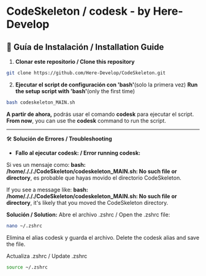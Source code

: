 # CodeSkeleton / codesk - by Here-Develop                             

## 📜 Guía de Instalación / Installation Guide

1. **Clonar este repositorio
   / Clone this repository**
```bash
git clone https://github.com/Here-Develop/CodeSkeleton.git
```
2. **Ejecutar el script de configuración con 'bash'**(solo la primera vez)
   **Run the setup script with 'bash'**(only the first time)

```bash
bash codeskeleton_MAIN.sh
```

**A partir de ahora,** podrás usar el comando **codesk** para ejecutar el script.
**From now**, you can use the **codesk** command to run the script.

---

🛠️ **Solución de Errores / Troubleshooting**

- **Fallo al ejecutar codesk: / Error running codesk:**

Si ves un mensaje como: **bash: /home/./././CodeSkeleton/codeskeleton_MAIN.sh: No such file or directory**, es probable que hayas movido el directorio CodeSkeleton. 

If you see a message like: **bash: /home/./././CodeSkeleton/codeskeleton_MAIN.sh: No such file or directory**, it's likely that you moved the CodeSkeleton directory.

**Solución / Solution:**
            Abre el archivo .zshrc / Open the .zshrc file:
```bash
nano ~/.zshrc
```
Elimina el alias codesk y guarda el archivo. 
Delete the codesk alias and save the file.

Actualiza .zshrc / Update .zshrc
```bash
source ~/.zshrc
```

